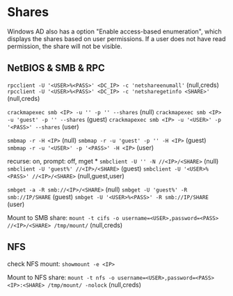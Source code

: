 # Shares
Windows AD also has a option "Enable access-based enumeration", which displays the shares based on user permissions. If a user does not have read permission, the share will not be visible.

## NetBIOS & SMB & RPC
`rpcclient -U '<USER>%<PASS>' <DC_IP> -c 'netshareenumall'` (null,creds)
`rpcclient -U '<USER>%<PASS>' <DC_IP> -c 'netsharegetinfo <SHARE>'` (null,creds)

`crackmapexec smb <IP> -u '' -p '' --shares` (null)
`crackmapexec smb <IP> -u 'guest' -p '' --shares` (guest)
`crackmapexec smb <IP> -u '<USER>' -p '<PASS>' --shares` (user)

`smbmap -r -H <IP>` (null)
`smbmap -r -u 'guest' -p '' -H <IP>` (guest)
`smbmap -r -u '<USER>' -p '<PASS>' -H <IP>` (user)

recurse: on, prompt: off, mget *
`smbclient -U '' -N //<IP>/<SHARE>` (null)
`smbclient -U 'guest%' //<IP>/<SHARE>` (guest)
`smbclient -U '<USER>%<PASS>' //<IP>/<SHARE>` (null,guest,user)

`smbget -a -R smb://<IP>/<SHARE>` (null)
`smbget -U 'guest%' -R smb://IP/SHARE` (guest)
`smbget -U '<USER>%<PASS>' -R smb://IP/SHARE` (user)

Mount to SMB share:
`mount -t cifs -o username=<USER>,password=<PASS> //<IP>/<SHARE> /tmp/mount/` (null,creds)

## NFS
check NFS mount:
`showmount -e <IP>`

Mount to NFS share:
`mount -t nfs -o username=<USER>,password=<PASS> <IP>:<SHARE> /tmp/mount/ -nolock` (null,creds)
